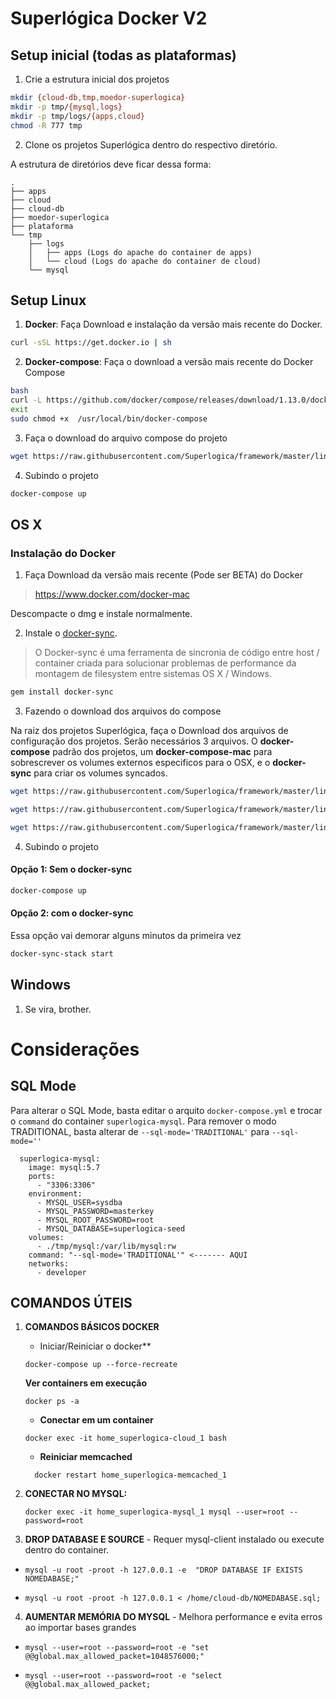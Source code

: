 # Superlógica Docker V2

## Setup inicial (todas as plataformas)

1) Crie a estrutura inicial dos projetos

```bash
mkdir {cloud-db,tmp,moedor-superlogica}
mkdir -p tmp/{mysql,logs}
mkdir -p tmp/logs/{apps,cloud}
chmod -R 777 tmp
```

2) Clone os projetos Superlógica dentro do respectivo diretório. 

A estrutura de diretórios deve ficar dessa forma: 

```
.
├── apps
├── cloud
├── cloud-db
├── moedor-superlogica
├── plataforma
└── tmp
    ├── logs
    │   ├── apps (Logs do apache do container de apps)
    │   └── cloud (Logs do apache do container de cloud)
    └── mysql
```

## Setup Linux

1) **Docker**: Faça Download e instalação da versão mais recente do Docker.

```bash
curl -sSL https://get.docker.io | sh 
```

2) **Docker-compose**: Faça o download a versão mais recente do Docker Compose

```bash
bash
curl -L https://github.com/docker/compose/releases/download/1.13.0/docker-compose-`uname -s`-`uname -m` > /usr/local/bin/docker-compose
exit
sudo chmod +x  /usr/local/bin/docker-compose
```

3) Faça o download do arquivo compose do projeto

```bash
wget https://raw.githubusercontent.com/Superlogica/framework/master/linux/superlogica-docker/v2/docker-compose.yml
```

4) Subindo o projeto 

```bash
docker-compose up 
```

## OS X

### Instalação do Docker

1) Faça Download da versão mais recente (Pode ser BETA) do Docker

> https://www.docker.com/docker-mac

Descompacte o dmg e instale normalmente. 

2) Instale o [docker-sync](http://docker-sync.io/).

> O Docker-sync é uma ferramenta de sincronia de código entre host / container criada para solucionar problemas de performance da montagem de filesystem entre sistemas OS X / Windows.

```bash
gem install docker-sync
```

3) Fazendo o download dos arquivos do compose

Na raiz dos projetos Superlógica, faça o Download dos arquivos de configuração dos projetos. Serão necessários 3 arquivos. O **docker-compose** padrão dos projetos, um **docker-compose-mac** para sobrescrever os volumes externos especificos para o OSX, e o **docker-sync** para criar os volumes syncados. 

```bash
wget https://raw.githubusercontent.com/Superlogica/framework/master/linux/superlogica-docker/v2/docker-compose.yml

wget https://raw.githubusercontent.com/Superlogica/framework/master/linux/superlogica-docker/v2/docker-compose-mac.yml

wget https://raw.githubusercontent.com/Superlogica/framework/master/linux/superlogica-docker/v2/docker-sync.yml
```

4) Subindo o projeto 

#### Opção 1: Sem o docker-sync 

```bash
docker-compose up
```

#### Opção 2: com o docker-sync

Essa opção vai demorar alguns minutos da primeira vez

```bash
docker-sync-stack start
```

## Windows

1) Se vira, brother.

# Considerações

## SQL Mode 

Para alterar o SQL Mode, basta editar o arquito `docker-compose.yml` e trocar o `command` do container `superlogica-mysql`.
Para remover o modo TRADITIONAL, basta alterar de `--sql-mode='TRADITIONAL'` para `--sql-mode=''`

```
  superlogica-mysql:
    image: mysql:5.7
    ports:
      - "3306:3306"
    environment:
      - MYSQL_USER=sysdba
      - MYSQL_PASSWORD=masterkey
      - MYSQL_ROOT_PASSWORD=root
      - MYSQL_DATABASE=superlogica-seed
    volumes:
      - ./tmp/mysql:/var/lib/mysql:rw
    command: "--sql-mode='TRADITIONAL'" <------- AQUI
    networks:
      - developer

```

## COMANDOS ÚTEIS 

1. **COMANDOS BÁSICOS DOCKER**

    - Iniciar/Reiniciar o docker**
    
     `docker-compose up --force-recreate`
    
     **Ver containers em execução**
    
      `docker ps -a`
        
    - **Conectar em um container**

    `docker exec -it home_superlogica-cloud_1 bash`
    
    - **Reiniciar memcached**
     
     `	docker restart home_superlogica-memcached_1`

2. **CONECTAR NO MYSQL:**

    `docker exec -it home_superlogica-mysql_1 mysql --user=root --password=root`

3. **DROP DATABASE E SOURCE** - Requer mysql-client instalado ou execute dentro do container.

  -  `mysql -u root -proot -h 127.0.0.1 -e  "DROP DATABASE IF EXISTS NOMEDABASE;"`
    
  -  `mysql -u root -proot -h 127.0.0.1 < /home/cloud-db/NOMEDABASE.sql;`


4. **AUMENTAR MEMÓRIA DO MYSQL** - Melhora performance e evita erros ao importar bases grandes
    
  -  `mysql --user=root --password=root -e "set @@global.max_allowed_packet=1048576000;"`

  -  `mysql --user=root --password=root -e "select @@global.max_allowed_packet;`
